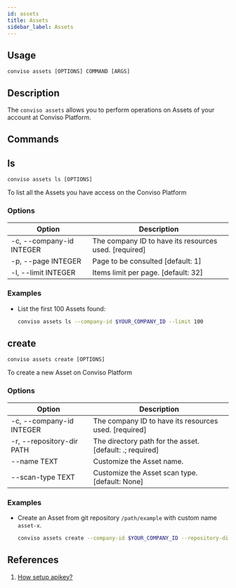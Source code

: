 ```yaml
---
id: assets
title: Assets
sidebar_label: Assets
---
```


## Usage

`conviso assets [OPTIONS] COMMAND [ARGS]`

## Description

The `conviso assets` allows you to perform operations on Assets of your account at Conviso Platform.

## Commands

## ls

`conviso assets ls [OPTIONS]`

To list all the Assets you have access on the Conviso Platform

### Options

| Option                   | Description                                           |
| ------------------------ | ----------------------------------------------------- |
| -c, --company-id INTEGER | The company ID to have its resources used. [required] |
| -p, --page INTEGER       | Page to be consulted  [default: 1]                    |
| -l, --limit INTEGER      | Items limit per page.  [default: 32]                  |


### Examples

* List the first 100 Assets found:

  ```sh
  conviso assets ls --company-id $YOUR_COMPANY_ID --limit 100
  ```

## create

`conviso assets create [OPTIONS]`

To create a new Asset on Conviso Platform

### Options

| Option                    | Description                                               |
| ------------------------- | --------------------------------------------------------- |
| -c, --company-id INTEGER  | The company ID to have its resources used. [required]     |
| -r, --repository-dir PATH | The directory path for the asset.  [default: .; required] |
| --name TEXT               | Customize the Asset name.                                 |
| --scan-type TEXT          | Customize the Asset scan type.  [default: None]           |


### Examples

* Create an Asset from git repository `/path/example` with custom name `asset-x`.

  ```sh
  conviso assets create --company-id $YOUR_COMPANY_ID --repository-dir ~/path/example --name asset-x
  ```

## References

1. [How setup apikey?](/cli/authentication)

<!-- 2. [How find company ID?](#TBD)  -->